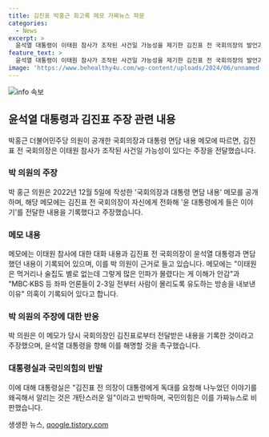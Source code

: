 ```yaml
---
title: 김진표 박홍근 회고록 메모 가짜뉴스 파문
categories:
  - News
excerpt: >
  윤석열 대통령이 이태원 참사가 조작된 사건일 가능성을 제기한 김진표 전 국회의장의 발언과 관련, 박홍근 더불어민주당 의원이 국회의장과 대통령 면담 내용을 담은 메모를 공개했다. 박 의원은 해당 메모를 통해 이태원 참사와 관련한 대화 내용을 전달받은 것이라 주장하며, 윤 대통령에 대한 비판과 요구를 제기했다. 이에 대통령실과 국민의힘 등 정치인들 간 논쟁이 고조되고 있다.
feature_text: >
  윤석열 대통령이 이태원 참사가 조작된 사건일 가능성을 제기한 김진표 전 국회의장의 발언과 관련, 박홍근 더불어민주당 의원이 국회의장과 대통령 면담 내용을 담은 메모를 공개했다. 박 의원은 해당 메모를 통해 이태원 참사와 관련한 대화 내용을 전달받은 것이라 주장하며, 윤 대통령에 대한 비판과 요구를 제기했다. 이에 대통령실과 국민의힘 등 정치인들 간 논쟁이 고조되고 있다.
image: 'https://www.behealthy4u.com/wp-content/uploads/2024/06/unnamed-file.png'
---
```


<p><img src="https://www.behealthy4u.com/wp-content/uploads/2024/06/unnamed-file.png" alt="info 속보" /></p>

<h2 data-ke-size="size26">윤석열 대통령과 김진표 주장 관련 내용</h2>

<p data-ke-size="size16">박홍근 더불어민주당 의원이 공개한 국회의장과 대통령 면담 내용 메모에 따르면, 김진표 전 국회의장은 이태원 참사가 조작된 사건일 가능성이 있다는 주장을 전달했습니다.</p>

<h3>박 의원의 주장</h3>

<p data-ke-size="size16">박 홍근 의원은 2022년 12월 5일에 작성한 '국회의장과 대통령 면담 내용' 메모를 공개하며, 해당 메모에는 김진표 전 국회의장이 자신에게 전화해 '윤 대통령에게 들은 이야기'를 전달한 내용을 기록했다고 주장했습니다.</p>

<h3>메모 내용</h3>

<p data-ke-size="size16">메모에는 이태원 참사에 대한 대화 내용과 김진표 전 국회의장이 윤석열 대통령과 면담했던 내용이 기록되어 있으며, 이를 박 의원이 근거로 들고 있습니다. 메모에는 "이태원은 먹거리나 술집도 별로 없는데 그렇게 많은 인파가 몰렸다는 게 이해가 안감"과 "MBC·KBS 등 좌파 언론들이 2-3일 전부터 사람이 몰리도록 유도하는 방송을 내보낸 이유" 의혹이 기록되어 있다고 합니다.</p>

<h3>박 의원의 주장에 대한 반응</h3>

<p data-ke-size="size16">박 의원은 이 메모가 당시 국회의장인 김진표로부터 전달받은 내용을 기록한 것이라고 주장했으며, 윤석열 대통령을 향해 이를 해명할 것을 촉구했습니다.</p>

<h3>대통령실과 국민의힘의 반발</h3>

<p data-ke-size="size16">이에 대해 대통령실은 "김진표 전 의장이 대통령에게 독대를 요청해 나누었던 이야기를 왜곡해서 알리는 것은 개탄스러운 일"이라고 반박하며, 국민의힘은 이를 가짜뉴스로 비판했습니다.</p>
생생한 뉴스, <a href="https://qoogle.tistory.com" rel="dofollow">qoogle.tistory.com</a>


